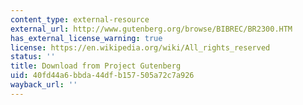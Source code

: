 ```yaml
---
content_type: external-resource
external_url: http://www.gutenberg.org/browse/BIBREC/BR2300.HTM
has_external_license_warning: true
license: https://en.wikipedia.org/wiki/All_rights_reserved
status: ''
title: Download from Project Gutenberg
uid: 40fd44a6-bbda-44df-b157-505a72c7a926
wayback_url: ''
---
```

